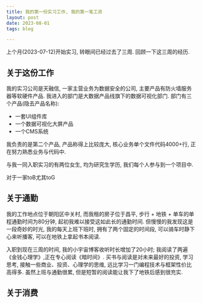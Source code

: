 ```yaml
---
title: 我的第一份实习工作, 我的第一笔工资
layout: post
date: 2023-08-01
tags: blog

---
```


上个月(2023-07-12)开始实习, 转眼间已经过去了三周. 回顾一下这三周的经历.

## 关于这份工作
我的实习公司是天融信, 一家主营业务为数据安全的公司, 主要产品有防火墙服务器等软硬件产品. 我进入的部门是大数据产品线旗下的数据可视化部门. 部门有三个产品(隐去产品名称):
* 一套UI组件库
* 一个数据可视化大屏产品
* 一个CMS系统

我负责的是第二个产品, 产品称得上比较庞大, 核心业务单个文件代码4000+行, 正在努力熟悉业务与代码中.

与我一同入职实习的有两位女生, 均为研究生学历, 我们每个人参与到一个项目中.

对于一家toB尤其toG



## 关于通勤

我的工作地点位于朝阳区中关村, 而我租的房子位于昌平, 步行 + 地铁 + 单车的单程通勤时间为80分钟, 起初我难以接受这如此长的通勤时间. 但慢慢的我发现这是一段奇妙的时光, 我的每天上班下班时, 拥有了两个固定的时间段, 可以骑车时静下心来听播客, 可以在地铁上拿起书本阅读. 

入职到现在三周的时间, 我的小宇宙博客收听时长增加了20小时; 我阅读了两遍《金钱心理学》,正在专心阅读《暗时间》. 买书与阅读是对未来最好的投资, 学习思考, 接触一些商业、投资、心理学的思维, 远比学习一门编程技术与框架性价比高得多. 虽然上班与通勤很累, 但是短暂的阅读能让我下了地铁后感到很充实.



## 关于消费







